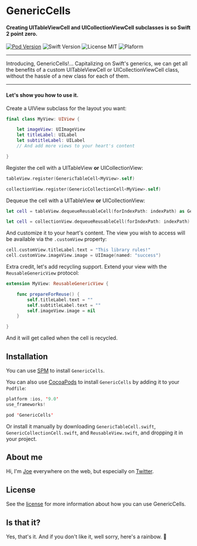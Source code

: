 # GenericCells

#### Creating UITableViewCell and UICollectionViewCell subclasses is so Swift 2 point zero.

[![Pod Version](https://img.shields.io/badge/Pod-1.4.0-6193DF.svg)](https://cocoapods.org/)
![Swift Version](https://img.shields.io/badge/Swift-5.1-brightgreen.svg)
![License MIT](https://img.shields.io/badge/License-MIT-lightgrey.svg) 
![Plaform](https://img.shields.io/badge/Platform-iOS-lightgrey.svg)

---

Introducing, GenericCells!… Capitalizing on Swift's generics, we can get all the benefits of a custom UITableViewCell or UICollectionViewCell class, without the hassle of a new class for each of them.

---

#### Let's show you how to use it.

Create a UIView subclass for the layout you want:

```swift
final class MyView: UIView {

    let imageView: UIImageView
    let titleLabel: UILabel
    let subtitleLabel: UILabel
    // And add more views to your heart's content

}
```

Register the cell with a UITableView **or** UICollectionView:

```swift
tableView.register(GenericTableCell<MyView>.self)
```
```swift
collectionView.register(GenericCollectionCell<MyView>.self)
```

Dequeue the cell with a UITableView **or** UICollectionView:

```swift
let cell = tableView.dequeueReusableCell(forIndexPath: indexPath) as GenericTableCell<MyView>
```
```swift
let cell = collectionView.dequeueReusableCell(forIndexPath: indexPath) as GenericCollectionCell<MyView>
```

And customize it to your heart's content. The view you wish to access will be available via the `.customView` property:

```swift
cell.customView.titleLabel.text = "This library rules!"
cell.customView.imageView.image = UIImage(named: "success")
```

Extra credit, let's add recycling support. Extend your view with the `ReusableGenericView` protocol:

```swift
extension MyView: ReusableGenericView {

    func prepareForReuse() {
        self.titleLabel.text = ""
        self.subtitleLabel.text = ""
        self.imageView.image = nil
    }

}
```

And it will get called when the cell is recycled.

## Installation

You can use [SPM](https://swift.org/package-manager/) to install `GenericCells`.

You can also use [CocoaPods](http://cocoapods.org/) to install `GenericCells` by adding it to your `Podfile`:

```swift
platform :ios, '9.0'
use_frameworks!

pod 'GenericCells'
```

Or install it manually by downloading `GenericTableCell.swift`, `GenericCollectionCell.swift`, and `ReusableView.swift`, and dropping it in your project.

## About me

Hi, I'm [Joe](http://fabisevi.ch) everywhere on the web, but especially on [Twitter](https://twitter.com/mergesort).

## License

See the [license](LICENSE) for more information about how you can use GenericCells.

## Is that it?

Yes, that's it. And if you don't like it, well sorry, here's a rainbow. 🌈
